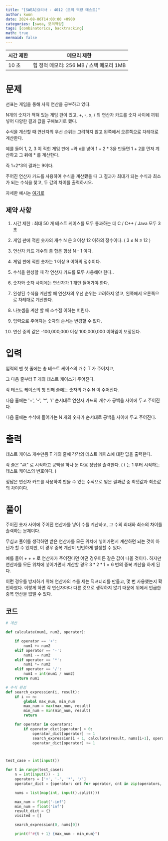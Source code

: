```yaml
---
title: "[SWEA]요리사 - 4012 (모의 역량 테스트)"
author: kwon
date: 2024-08-06T14:00:00 +0900
categories: [swea, 모의역량]
tags: [combinatorics, backtracking]
math: true
mermaid: false
---
```


| 시간 제한 | 메모리 제한 |
| --- | --- |
| 10 초 | 힙 정적 메모리: 256 MB / 스택 메모리 1MB |

# 문제


선표는 게임을 통해 사칙 연산을 공부하고 있다.

N개의 숫자가 적혀 있는 게임 판이 있고, +, -, x, / 의 연산자 카드를 숫자 사이에 끼워 넣어 다양한 결과 값을 구해보기로 했다.

수식을 계산할 때 연산자의 우선 순위는 고려하지 않고 왼쪽에서 오른쪽으로 차례대로 계산한다.

예를 들어 1, 2, 3 이 적힌 게임 판에 +와 x를 넣어 1 + 2 * 3을 만들면 1 + 2를 먼저 계산하고 그 뒤에 * 를 계산한다.

즉 1+2*3의 결과는 9이다.

 
주어진 연산자 카드를 사용하여 수식을 계산했을 때 그 결과가 최대가 되는 수식과 최소가 되는 수식을 찾고, 두 값의 차이를 출력하시오.

 
자세한 예시는 [여기로](https://swexpertacademy.com/main/talk/solvingClub/problemView.do?solveclubId=AZC_w6Z6yygDFAQW&contestProbId=AWIeRZV6kBUDFAVH&probBoxId=AZC_w6Z6yykDFAQW&type=PROBLEM&problemBoxTitle=1w_homework&problemBoxCnt=5)

## 제약 사항

1. 시간 제한 : 최대 50 개 테스트 케이스를 모두 통과하는 데 C / C++ / Java 모두 3 초

2. 게임 판에 적힌 숫자의 개수 N 은 3 이상 12 이하의 정수이다. ( 3 ≤ N ≤ 12 )

3. 연산자 카드 개수의 총 합은 항상 N - 1 이다.

4. 게임 판에 적힌 숫자는 1 이상 9 이하의 정수이다.

5. 수식을 완성할 때 각 연산자 카드를 모두 사용해야 한다..

6. 숫자와 숫자 사이에는 연산자가 1 개만 들어가야 한다.

7. 완성된 수식을 계산할 때 연산자의 우선 순위는 고려하지 않고, 왼쪽에서 오른쪽으로 차례대로 계산한다.

8. 나눗셈을 계산 할 때 소수점 이하는 버린다.

9. 입력으로 주어지는 숫자의 순서는 변경할 수 없다.

10. 연산 중의 값은 -100,000,000 이상 100,000,000 이하임이 보장된다.

# 입력

입력의 맨 첫 줄에는 총 테스트 케이스의 개수 T 가 주어지고,

그 다음 줄부터 T 개의 테스트 케이스가 주어진다.

각 테스트 케이스의 첫 번째 줄에는 숫자의 개수 N 이 주어진다.

다음 줄에는 '+', '-', '*', '/' 순서대로 연산자 카드의 개수가 공백을 사이에 두고 주어진다.

다음 줄에는 수식에 들어가는 N 개의 숫자가 순서대로 공백을 사이에 두고 주어진다.

# 출력

테스트 케이스 개수만큼 T 개의 줄에 각각의 테스트 케이스에 대한 답을 출력한다.

각 줄은 "#t" 로 시작하고 공백을 하나 둔 다음 정답을 출력한다. ( t 는 1 부터 시작하는 테스트 케이스의 번호이다. )

정답은 연산자 카드를 사용하여 만들 수 있는 수식으로 얻은 결과값 중 최댓값과 최솟값의 차이이다.

# 풀이

주어진 숫자 사이에 주어진 연산자를 넣어 수를 계산하고, 그 수의 최대와 최소의 차이를 출력하는 문제이다.

무심코 풀이를 생각하면 받은 연산자를 모든 위치에 넣어가면서 계산하면 되는 것이 아닌가 할 수 있지만, 이 경우 중복 계산이 빈번하게 발생할 수 있다.

예를 들어 + + + 로 연산자가 주어진다면 어떤 경우이든 같은 값이 나올 것이다. 하지만 연산자를 모든 위치에 넣어가면서 계산할 경우 $3 * 2 * 1 = 6$ 번의 중복 계산을 하게 된다.

이런 경우를 방지하기 위해 연산자의 수를 세는 딕셔너리를 만들고, 몇 번 사용했는지 확인하였다. 이렇게 하면 각 연산자마다 다른 것으로 생각하지 않기 때문에 위에서 언급한 중복 연산을 없앨 수 있다.

## 코드

```py
# 계산

def calculate(num1, num2, operator):

    if operator == '+':
        num1 += num2
    elif operator == '-':
        num1 -= num2
    elif operator == '*':
        num1 *= num2
    elif operator == '/':
        num1 = int(num1 / num2)
    return num1

# 수식 완성
def search_expression(i, result):
    if i == n:
        global max_num, min_num
        max_num = max(max_num, result)
        min_num = min(min_num, result)
        return

    for operator in operators:
        if operator_dict[operator] > 0:
            operator_dict[operator] -= 1
            search_expression(i + 1, calculate(result, nums[i+1], operator))
            operator_dict[operator] += 1



test_case = int(input())

for t in range(test_case):
    n = int(input()) - 1
    operators = ['+', '-', '*', '/']
    operator_dict = {operator: cnt for operator, cnt in zip(operators, map(int, input().split()))}

    nums = list(map(int, input().split()))

    max_num = float('-inf')
    min_num = float('inf')
    result_dict = {}
    visited = []

    search_expression(0, nums[0])

    print(f"#{t + 1} {max_num - min_num}")
```
